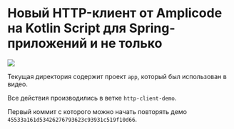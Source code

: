 # Новый HTTP-клиент от Amplicode на Kotlin Script для Spring-приложений и не только

[![](https://i3.ytimg.com/vi/P-aN3GuWYvo/maxresdefault.jpg)](https://youtu.be/P-aN3GuWYvo)

Текущая директория содержит проект `app`, который был использован в видео.

Все действия производились в ветке `http-client-demo`.

Первый коммит с которого можно начать повторять демо `45533a161d53426276793623c93931c519f10d66`.
